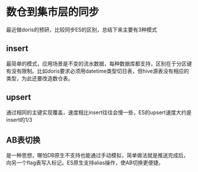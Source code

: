 # 数仓到集市层的同步

最近做doris的预研，比较同步ES的区别，总结下来主要有3种模式

## insert

最简单的模式，应用场景是不变的流水数据，每种数据库都支持，区别在于分区键有没有限制。比如doris要求必须用datetime类型切日表，但hive源表没有相应的类型，为此还要改造数仓表。

## upsert

通过相同的主键实现覆盖，速度相比insert往往会慢一些，ES的upsert速度大约是insert的1/3

## AB表切换

是一种思想，哪怕DB原生不支持也能通过手动模拟，简单做法就是推送完成后，向另一个flag表写入标记。ES原生支持alias操作，使AB切换更便捷。
